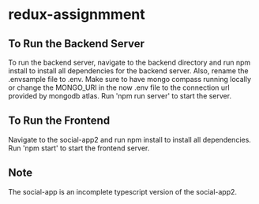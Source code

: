 ﻿# redux-assignmment
## To Run the Backend Server
To run the backend server, navigate to the backend directory and run npm install to install all dependencies for the backend server. Also, rename the .envsample file to .env. Make sure to have mongo compass running locally or change the MONGO_URI in the now .env file to the connection url provided by mongodb atlas. Run 'npm run server' to start the server. 

## To Run the Frontend
Navigate to the social-app2 and run npm install to install all dependencies. Run 'npm start' to start the frontend server.

## Note
The social-app is an incomplete typescript version of the social-app2.
